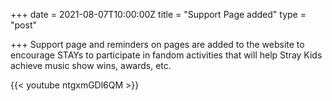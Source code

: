 +++
date = 2021-08-07T10:00:00Z
title = "Support Page added"
type = "post"

+++
Support page and reminders on pages are added to the website to encourage STAYs to participate in fandom activities that will help Stray Kids achieve music show wins, awards, etc.

{{< youtube ntgxmGDl6QM >}}
